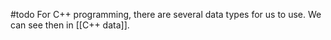 #todo 
For C++ programming, there are several data types for us to use. We can see then in [[C++ data]]. 
‍
